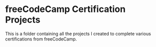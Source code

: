# freeCodeCamp Certification Projects

This is a folder containing all the projects I created to complete various certifications from freeCodeCamp. 
